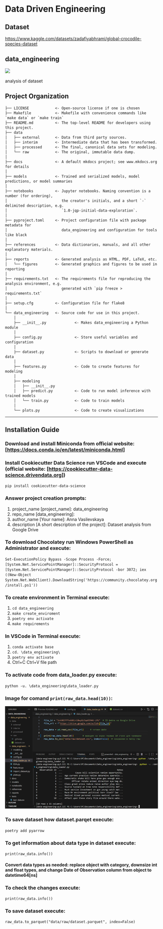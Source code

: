 # Data Driven Engineering

## Dataset
https://www.kaggle.com/datasets/zadafiyabhrami/global-crocodile-species-dataset

## data_engineering

<a target="_blank" href="https://cookiecutter-data-science.drivendata.org/">
    <img src="https://img.shields.io/badge/CCDS-Project%20template-328F97?logo=cookiecutter" />
</a>

analysis of dataset

## Project Organization

```
├── LICENSE            <- Open-source license if one is chosen
├── Makefile           <- Makefile with convenience commands like `make data` or `make train`
├── README.md          <- The top-level README for developers using this project.
├── data
│   ├── external       <- Data from third party sources.
│   ├── interim        <- Intermediate data that has been transformed.
│   ├── processed      <- The final, canonical data sets for modeling.
│   └── raw            <- The original, immutable data dump.
│
├── docs               <- A default mkdocs project; see www.mkdocs.org for details
│
├── models             <- Trained and serialized models, model predictions, or model summaries
│
├── notebooks          <- Jupyter notebooks. Naming convention is a number (for ordering),
│                         the creator's initials, and a short `-` delimited description, e.g.
│                         `1.0-jqp-initial-data-exploration`.
│
├── pyproject.toml     <- Project configuration file with package metadata for 
│                         data_engineering and configuration for tools like black
│
├── references         <- Data dictionaries, manuals, and all other explanatory materials.
│
├── reports            <- Generated analysis as HTML, PDF, LaTeX, etc.
│   └── figures        <- Generated graphics and figures to be used in reporting
│
├── requirements.txt   <- The requirements file for reproducing the analysis environment, e.g.
│                         generated with `pip freeze > requirements.txt`
│
├── setup.cfg          <- Configuration file for flake8
│
└── data_engineering   <- Source code for use in this project.
    │
    ├── __init__.py             <- Makes data_engineering a Python module
    │
    ├── config.py               <- Store useful variables and configuration
    │
    ├── dataset.py              <- Scripts to download or generate data
    │
    ├── features.py             <- Code to create features for modeling
    │
    ├── modeling                
    │   ├── __init__.py 
    │   ├── predict.py          <- Code to run model inference with trained models          
    │   └── train.py            <- Code to train models
    │
    └── plots.py                <- Code to create visualizations
```

--------
## Installation Guide
### Download and install Miniconda from official website: [https://docs.conda.io/en/latest/miniconda.html]
### Install Cookiecutter Data Science run VSCode and execute (official website: [https://cookiecutter-data-science.drivendata.org])
`pip install cookiecutter-data-science`
### Answer project creation prompts:
1. project_name [project_name]: data_engineering
2. repo_name [data_engineering]: 
3. author_name [Your name]: Anna Vasilevskaya  
4. description [A short description of the project]: Dataset analysis from Google Drive
### To download Chocolatey run Windows PowerShell as Administrator and execute:
`Set-ExecutionPolicy Bypass -Scope Process -Force; [System.Net.ServicePointManager]::SecurityProtocol = [System.Net.ServicePointManager]::SecurityProtocol -bor 3072; iex ((New-Object System.Net.WebClient).DownloadString('https://community.chocolatey.org/install.ps1'))`
### To create environment in Terminal execute:
1.	`cd data_engineering`
2.	`make create_enviroment`
3.	`poetry env activate`
4.	`make requirements`
### In VSCode in Terminal execute:
1.	`conda activate base`
2.	`cd. \data_engineering\`
3.	`poetry env activate`
4.	Ctrl+C Ctrl+V file path
### To activate code from data_loader.py execute:
`python -u. \data_engineering\data_loader.py`
### Image for comand `print(raw_data.head(10))`:
![Installation Conda](data_engineering/images/head(10).png)
### To save dataset how dataset.parqet execute:
`poetry add pyarrow`
### To get information about data type in dataset execute:
`print(raw_data.info())`
#### Convert data types as needed: replace object with category, downsize int and float types, and change Date of Observation column from object to datetime64[ns]
### To check the changes execute:
`print(raw_data.info())`
### To save dataset execute:
`raw_data.to_parquet("data/raw/dataset.parquet", index=False)`
